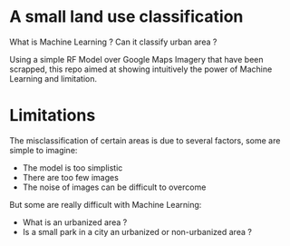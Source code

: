 # A small land use classification

What is Machine Learning ? Can it classify urban area ?

Using a simple RF Model over Google Maps Imagery that have been scrapped, this repo aimed at showing intuitively the power of Machine Learning and limitation. 

# Limitations

The misclassification of certain areas is due to several factors, some are simple to imagine:
- The model is too simplistic
- There are too few images
- The noise of images can be difficult to overcome

But some are really difficult with Machine Learning:
- What is an urbanized area ? 
- Is a small park in a city an urbanized or non-urbanized area ?

